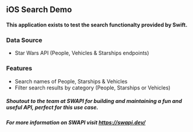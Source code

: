## iOS Search Demo
#### This application exists to test the search functionalty provided by Swift.

### Data Source
- Star Wars API (People, Vehicles & Starships endpoints)

### Features
- Search names of People, Starships & Vehicles 
- Filter search results by category (People, Starships or Vehicles)

##### Shoutout to the team at SWAPI for building and maintaining a fun and useful API, perfect for this use case. 
##### For more information on SWAPI visit https://swapi.dev/ 




